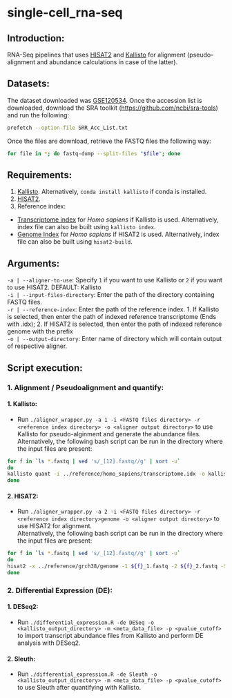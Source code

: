 # single-cell_rna-seq


## Introduction:
RNA-Seq pipelines that uses [HISAT2](http://daehwankimlab.github.io/hisat2/) and [Kallisto](https://pachterlab.github.io/kallisto/) for alignment (pseudo-alignment and abundance calculations in case of the latter).

## Datasets:
The dataset downloaded was [GSE120534](https://www.ncbi.nlm.nih.gov/bioproject/PRJNA493296). Once the accession list is downloaded, download the SRA toolkit (https://github.com/ncbi/sra-tools) and run the following:
```bash
prefetch --option-file SRR_Acc_List.txt
```
Once the files are download, retrieve the FASTQ files the following way:
```bash
for file in *; do fastq-dump --split-files "$file"; done
```

## Requirements:
1. [Kallisto](https://pachterlab.github.io/kallisto). Alternatively, `conda install kallisto` if conda is installed.
2. [HISAT2](http://daehwankimlab.github.io/hisat2/).
3. Reference index:
  - [Transcriptome index](https://github.com/pachterlab/kallisto-transcriptome-indices/releases) for *Homo sapiens* if Kallisto is used. Alternatively, index file can also be built using `kallisto index`.
  - [Genome Index](http://daehwankimlab.github.io/hisat2/download/#index) for *Homo sapiens* if HISAT2  is used. Alternatively, index file can also be built using `hisat2-build`.

## Arguments:
`-a | --aligner-to-use`: Specify `1` if you want to use Kallisto or `2` if you want to use HISAT2. DEFAULT: Kallisto<br/>
`-i | --input-files-directory`: Enter the path of the directory containing FASTQ files.<br/>
`-r | --reference-index`: Enter the path of the reference index. 1. If Kallisto is selected, then enter the path of indexed reference transcriptome (Ends with .idx); 2. If HISAT2 is selected, then enter the path of indexed reference genome with the prefix<br/>
`-o | --output-directory`: Enter name of directory which will contain output of respective aligner.

## Script execution:

### 1. Alignment / Pseudoalignment and quantify:
#### 1. Kallisto:
- Run `./aligner_wrapper.py -a 1 -i <FASTQ files directory> -r <reference index directory> -o <aligner output directory>` to use Kallisto for pseudo-alginment and generate the abundance files.<br/>
Alternatively, the following bash script can be run in the directory where the input files are present:
```bash
for f in `ls *.fastq | sed 's/_[12].fastq//g' | sort -u`
do
kallisto quant -i ../reference/homo_sapiens/transcriptome.idx -o kallisto_output/${f} ${f}_1.fastq ${f}_2.fastq
done
```

#### 2. HISAT2:
- Run `./aligner_wrapper.py -a 2 -i <FASTQ files directory> -r <reference index directory>genome -o <aligner output directory>` to use HISAT2 for alignment.<br/>
Alternatively, the following bash script can be run in the directory where the input files are present:
```bash
for f in `ls *.fastq | sed 's/_[12].fastq//g' | sort -u`
do
hisat2 -x ../reference/grch38/genome -1 ${f}_1.fastq -2 ${f}_2.fastq -S ${f}.sam
done
```

### 2. Differential Expression (DE):
#### 1. DESeq2:
- Run `./differential_expression.R -de DESeq -o <kallisto_output_directory> -m <meta_data_file> -p <pvalue_cutoff>` to import transcript abundance files from Kallisto and perform DE analysis with DESeq2.

#### 2. Sleuth:
- Run `./differential_expression.R -de Sleuth -o <kallisto_output_directory> -m <meta_data_file> -p <pvalue_cutoff>` to use Sleuth after quantifying with Kallisto. 
